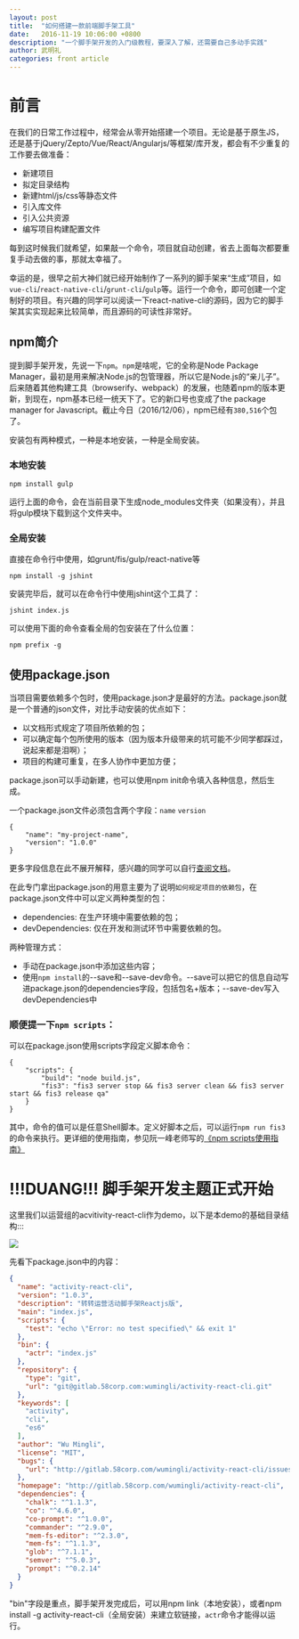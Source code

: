 ```yaml
---
layout: post
title:  "如何搭建一款前端脚手架工具"
date:   2016-11-19 10:06:00 +0800
description: "一个脚手架开发的入门级教程，要深入了解，还需要自己多动手实践"
author: 武明礼
categories: front article
---
```

# 前言
在我们的日常工作过程中，经常会从零开始搭建一个项目。无论是基于原生JS，还是基于jQuery/Zepto/Vue/React/Angularjs/等框架/库开发，都会有不少重复的工作要去做准备：

* 新建项目
* 拟定目录结构
* 新建html/js/css等静态文件
* 引入库文件
* 引入公共资源
* 编写项目构建配置文件

每到这时候我们就希望，如果敲一个命令，项目就自动创建，省去上面每次都要重复手动去做的事，那就太幸福了。

幸运的是，很早之前大神们就已经开始制作了一系列的脚手架来“生成”项目，如`vue-cli`/`react-native-cli`/`grunt-cli`/`gulp`等。运行一个命令，即可创建一个定制好的项目。有兴趣的同学可以阅读一下react-native-cli的源码，因为它的脚手架其实实现起来比较简单，而且源码的可读性非常好。

## npm简介

提到脚手架开发，先说一下`npm`。`npm`是啥呢，它的全称是Node Package Manager，最初是用来解决Node.js的包管理器，所以它是Node.js的“亲儿子”。后来随着其他构建工具（browserify、webpack）的发展，也随着npm的版本更新，到现在，npm基本已经一统天下了。它的新口号也变成了the package manager for Javascript。截止今日（2016/12/06），npm已经有`380,516`个包了。

安装包有两种模式，一种是本地安装，一种是全局安装。

### 本地安装

```code
npm install gulp
```

运行上面的命令，会在当前目录下生成node\_modules文件夹（如果没有），并且将gulp模块下载到这个文件夹中。

### 全局安装

直接在命令行中使用，如grunt/fis/gulp/react-native等

```code
npm install -g jshint
```

安装完毕后，就可以在命令行中使用jshint这个工具了：

```code
jshint index.js
```

可以使用下面的命令查看全局的包安装在了什么位置：

```code
npm prefix -g
```

## 使用package.json

当项目需要依赖多个包时，使用package.json才是最好的方法。package.json就是一个普通的json文件，对比手动安装的优点如下：

* 以文档形式规定了项目所依赖的包；
* 可以确定每个包所使用的版本（因为版本升级带来的坑可能不少同学都踩过，说起来都是泪啊）；
* 项目的构建可重复，在多人协作中更加方便；

package.json可以手动新建，也可以使用npm init命令填入各种信息，然后生成。

一个package.json文件必须包含两个字段：`name` `version`

```code
{
    "name": "my-project-name",
    "version": "1.0.0"
}
```

更多字段信息在此不展开解释，感兴趣的同学可以自行[查阅文档](http://blog.csdn.net/woxueliuyun/article/details/39294375)。

在此专门拿出package.json的用意主要为了说明`如何规定项目的依赖包`，在package.json文件中可以定义两种类型的包：

* dependencies: 在生产环境中需要依赖的包；
* devDependencies: 仅在开发和测试环节中需要依赖的包。

两种管理方式：

* 手动在package.json中添加这些内容；
* 使用`npm install`的--save和--save-dev命令。--save可以把它的信息自动写进package.json的dependencies字段，包括包名+版本；--save-dev写入devDependencies中

### 顺便提一下`npm scripts`：

可以在package.json使用scripts字段定义脚本命令：

```code
{
    "scripts": {
        "build": "node build.js",
        "fis3": "fis3 server stop && fis3 server clean && fis3 server start && fis3 release qa"
    }
}
```

其中，命令的值可以是任意Shell脚本。定义好脚本之后，可以运行`npm run fis3`的命令来执行。更详细的使用指南，参见阮一峰老师写的[《npm scripts使用指南》](http://www.ruanyifeng.com/blog/2016/10/npm_scripts.html)

# !!!DUANG!!! 脚手架开发主题正式开始

这里我们以运营组的acvitivity-react-cli作为demo，以下是本demo的基础目录结构:::

![](http://ww2.sinaimg.cn/large/65e4f1e6jw1fai6egax8nj20f40bjmxy.jpg)

先看下package.json中的内容：

```json
{
  "name": "activity-react-cli",
  "version": "1.0.3",
  "description": "转转运营活动脚手架Reactjs版",
  "main": "index.js",
  "scripts": {
    "test": "echo \"Error: no test specified\" && exit 1"
  },
  "bin": {
    "actr": "index.js"
  },
  "repository": {
    "type": "git",
    "url": "git@gitlab.58corp.com:wumingli/activity-react-cli.git"
  },
  "keywords": [
    "activity",
    "cli",
    "es6"
  ],
  "author": "Wu Mingli",
  "license": "MIT",
  "bugs": {
    "url": "http://gitlab.58corp.com/wumingli/activity-react-cli/issues"
  },
  "homepage": "http://gitlab.58corp.com/wumingli/activity-react-cli",
  "dependencies": {
    "chalk": "^1.1.3",
    "co": "^4.6.0",
    "co-prompt": "^1.0.0",
    "commander": "^2.9.0",
    "mem-fs-editor": "^2.3.0",
    "mem-fs": "^1.1.3",
    "glob": "^7.1.1",
    "semver": "^5.0.3",
    "prompt": "^0.2.14"
  }
}
```

"bin"字段是重点，脚手架开发完成后，可以用npm link（本地安装），或者npm install -g activity-react-cli（全局安装）来建立软链接，`actr`命令才能得以运行。

